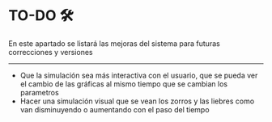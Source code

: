 # TO-DO 🛠 ️

En este apartado se listará las mejoras del sistema para futuras correcciones y versiones
<hr>

- Que la simulación sea más interactiva con el usuario, que se pueda ver el cambio de las gráficas al mismo tiempo que
  se cambian los parametros
- Hacer una simulación visual que se vean los zorros y las liebres como van disminuyendo o aumentando con el paso del
  tiempo
